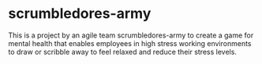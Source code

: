 # scrumbledores-army

This is a project by an agile team scrumbledores-army to create a game for mental health that enables employees in high stress working environments to draw or scribble away to feel relaxed and reduce their stress levels.
